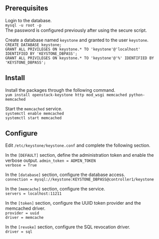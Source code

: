 ## Prerequisites
Login to the database.  
`mysql -u root -p`  
The password is configured previously after using the secure script.

Create a database named `keystone` and granted to the user `keystone`.  
`CREATE DATABASE keystone;`  
`GRANT ALL PRIVILEGES ON keystone.* TO 'keystone'@'localhost' IDENTIFIED BY 'KEYSTONE_DBPASS';`  
`GRANT ALL PRIVILEGES ON keystone.* TO 'keystone'@'%' IDENTIFIED BY 'KEYSTONE_DBPASS';`

## Install
Install the packages through the following command.  
`yum install openstack-keystone http mod_wsgi memcached python-memcached`  

Start the `memcached` service.  
`systemctl enable memcached`  
`systemctl start memcached`  

## Configure
Edit `/etc/keystone/keystone.conf` and complete the following section.  

In the `[DEFAULT]` section, define the administration token and enable the verbose output.
`admin_token = ADMIN_TOKEN`  
`verbose = True`  

In the `[database]` section, configure the database access.  
`connection = mysql://keystone:KEYSTONE_DBPASS@controller1/keystone`  

In the `[memcache]` section, configure the service.  
`servers = localhost:11211`  

In the `[token]` section, configure the UUID token provider and the memcached driver.  
`provider = uuid`  
`driver = memcache`  

In the `[revoke]` section, configure the SQL revocation driver.  
`driver = sql`  